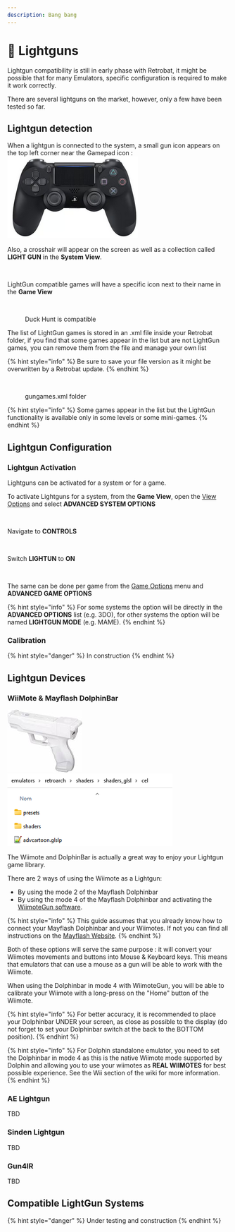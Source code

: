 ```yaml
---
description: Bang bang
---
```


# 🔫 Lightguns

Lightgun compatibility is still in early phase with Retrobat, it might be possible that for many Emulators, specific configuration is required to make it work correctly.

There are several lightguns on the market, however, only a few have been tested so far.

## Lightgun detection

When a lightgun is connected to the system, a small gun icon appears on the top left corner near the Gamepad icon : ![](<../../../.gitbook/assets/image (3).png>)

Also, a crosshair will appear on the screen as well as a collection called **LIGHT GUN** in the **System View**.

<figure><img src="https://i.imgur.com/YDBWOrd.png" alt=""><figcaption></figcaption></figure>

LightGun compatible games will have a specific icon next to their name in the **Game View**

<figure><img src="https://i.imgur.com/rbFVyjA.png" alt=""><figcaption><p>Duck Hunt is compatible</p></figcaption></figure>

The list of LightGun games is stored in an .xml file inside your Retrobat folder, if you find that some games appear in the list but are not LightGun games, you can remove them from the file and manage your own list

{% hint style="info" %}
Be sure to save your file version as it might be overwritten by a Retrobat update.
{% endhint %}

<figure><img src="https://i.imgur.com/WrtdDbz.png" alt=""><figcaption><p>gungames.xml folder</p></figcaption></figure>

{% hint style="info" %}
Some games appear in the list but the LightGun functionality is available only in some levels or some mini-games.
{% endhint %}

## Lightgun Configuration

### Lightgun Activation

Lightguns can be activated for a system or for a game.

To activate Lightguns for a system, from the **Game View**, open the [View Options](../../../navigation/view-options.md) and select **ADVANCED SYSTEM OPTIONS**

<figure><img src="https://i.imgur.com/rfmZxeu.png" alt=""><figcaption></figcaption></figure>

Navigate to **CONTROLS**

<figure><img src="https://i.imgur.com/lbqvjVS.png" alt=""><figcaption></figcaption></figure>

Switch **LIGHTUN** to **ON**

<figure><img src="https://i.imgur.com/rpt8cBZ.png" alt=""><figcaption></figcaption></figure>

The same can be done per game from the [Game Options](../../../navigation/game-options.md) menu and **ADVANCED GAME OPTIONS**

{% hint style="info" %}
For some systems the option will be directly in the **ADVANCED OPTIONS** list (e.g. 3DO), for other systems the option will be named **LIGHTGUN MODE** (e.g. MAME).
{% endhint %}

### Calibration

{% hint style="danger" %}
In construction
{% endhint %}

## Lightgun Devices

### WiiMote & Mayflash DolphinBar

![](<../../../.gitbook/assets/image (1) (4).png>)![](<../../../.gitbook/assets/image (1) (2).png>)

The Wiimote and DolphinBar is actually a great way to enjoy your Lightgun game library.

There are 2 ways of using the Wiimote as a Lightgun:

* By using the mode 2 of the Mayflash Dolphinbar
* By using the mode 4 of the Mayflash Dolphinbar and activating the [WiimoteGun software](wiimotegun.md).

{% hint style="info" %}
This guide assumes that you already know how to connect your Mayflash Dolphinbar and your Wiimotes. If not you can find all instructions on the [Mayflash Website](https://www.mayflash.com/product/6.html).
{% endhint %}

Both of these options will serve the same purpose : it will convert your Wiimotes movements and buttons into Mouse & Keyboard keys. This means that emulators that can use a mouse as a gun will be able to work with the Wiimote.

When using the Dolphinbar in mode 4 with WiimoteGun, you will be able to calibrate your Wiimote with a long-press on the "Home" button of the Wiimote.

{% hint style="info" %}
For better accuracy, it is recommended to place your Dolphinbar UNDER your screen, as close as possible to the display (do not forget to set your Dolphinbar switch at the back to the BOTTOM position).
{% endhint %}

{% hint style="info" %}
For Dolphin standalone emulator, you need to set the Dolphinbar in mode 4 as this is the native Wiimote mode supported by Dolphin and allowing you to use your wiimotes as **REAL WIIMOTES** for best possible experience. See the Wii section of the wiki for more information.
{% endhint %}

### AE Lightgun

TBD

### Sinden Lightgun

TBD

### Gun4IR

TBD

## Compatible LightGun Systems

{% hint style="danger" %}
Under testing and construction
{% endhint %}
